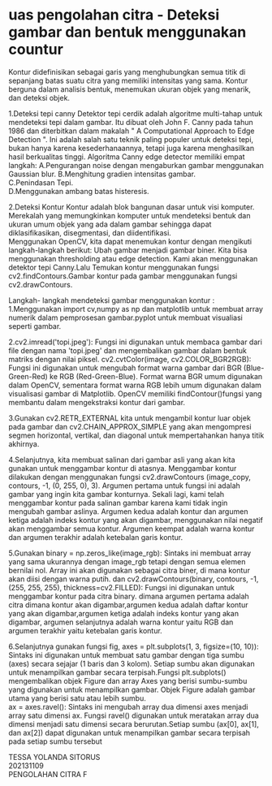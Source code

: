 
# uas pengolahan citra - Deteksi gambar dan bentuk menggunakan countur 

Kontur didefinisikan sebagai garis yang menghubungkan semua titik di sepanjang batas suatu citra yang memiliki intensitas yang sama. Kontur berguna dalam analisis bentuk, menemukan ukuran objek yang menarik, dan deteksi objek.

1.Deteksi tepi canny 
Detektor tepi cerdik adalah algoritme multi-tahap untuk mendeteksi tepi dalam gambar. Itu dibuat oleh John F. Canny pada tahun 1986 dan diterbitkan dalam makalah " A Computational Approach to Edge Detection ". Ini adalah salah satu teknik paling populer untuk deteksi tepi, bukan hanya karena kesederhanaannya, tetapi juga karena menghasilkan hasil berkualitas tinggi.
    Algoritma Canny edge detector memiliki empat langkah:
A.Pengurangan noise dengan mengaburkan gambar menggunakan Gaussian blur.
B.Menghitung gradien intensitas gambar.              
C.Penindasan Tepi.     
D.Menggunakan ambang batas histeresis.

2.Deteksi Kontur
Kontur adalah blok bangunan dasar untuk visi komputer. Merekalah yang memungkinkan komputer untuk mendeteksi bentuk dan ukuran umum objek yang ada dalam gambar sehingga dapat diklasifikasikan, disegmentasi, dan diidentifikasi.                                  
    Menggunakan OpenCV, kita dapat menemukan kontur dengan mengikuti langkah-langkah berikut:
Ubah gambar menjadi gambar biner. Kita bisa menggunakan thresholding atau edge detection. Kami akan menggunakan detektor tepi Canny.Lalu Temukan kontur menggunakan fungsi cv2.findContours.Gambar kontur pada gambar menggunakan fungsi cv2.drawContours.     

Langkah- langkah mendeteksi gambar menggunakan kontur :
1.Menggunakan import cv,numpy as np dan matplotlib untuk membuat array numerik dalam pemprosesan gambar.pyplot untuk membuat visualiasi seperti gambar.             

2.cv2.imread('topi.jpeg'): Fungsi ini digunakan untuk membaca gambar dari file dengan nama 'topi.jpeg' dan mengembalikan gambar dalam bentuk matriks dengan nilai piksel.
cv2.cvtColor(image, cv2.COLOR_BGR2RGB): Fungsi ini digunakan untuk mengubah format warna gambar dari BGR (Blue-Green-Red) ke RGB (Red-Green-Blue). Format warna BGR umum digunakan dalam OpenCV, sementara format warna RGB lebih umum digunakan dalam visualisasi gambar di Matplotlib.                            OpenCV memiliki findContour()fungsi yang membantu dalam mengekstraksi kontur dari gambar.               

3.Gunakan cv2.RETR_EXTERNAL kita untuk mengambil kontur luar objek pada gambar dan cv2.CHAIN_APPROX_SIMPLE yang akan mengompresi segmen horizontal, vertikal, dan diagonal untuk mempertahankan hanya titik akhirnya.                   

4.Selanjutnya, kita membuat salinan dari gambar asli yang akan kita gunakan untuk menggambar kontur di atasnya. Menggambar kontur dilakukan dengan menggunakan fungsi cv2.drawContours (image_copy, contours, -1, (0, 255, 0), 3).
Argumen pertama untuk fungsi ini adalah gambar yang ingin kita gambar konturnya. Sekali lagi, kami telah menggambar kontur pada salinan gambar karena kami tidak ingin mengubah gambar aslinya.
Argumen kedua adalah kontur dan argumen ketiga adalah indeks kontur yang akan digambar, menggunakan nilai negatif akan menggambar semua kontur.
Argumen keempat adalah warna kontur dan argumen terakhir adalah ketebalan garis kontur.      

5.Gunakan binary = np.zeros_like(image_rgb): Sintaks ini membuat array yang sama ukurannya dengan image_rgb tetapi dengan semua elemen bernilai nol. Array ini akan digunakan sebagai citra biner, di mana kontur akan diisi dengan warna putih. 
dan cv2.drawContours(binary, contours, -1, (255, 255, 255), thickness=cv2.FILLED): Fungsi ini digunakan untuk menggambar kontur pada citra binary. dimana argumen pertama adalah citra dimana kontur akan digambar,argumen kedua adalah daftar kontur yang akan digambar,argumen ketiga adalah indeks kontur yang akan digambar, argumen selanjutnya adalah warna kontur yaitu RGB dan argumen terakhir yaitu ketebalan garis kontur. 

6.Selanjutnya gunakan fungsi fig, axes = plt.subplots(1, 3, figsize=(10, 10)): Sintaks ini digunakan untuk membuat satu gambar dengan tiga sumbu (axes) secara sejajar (1 baris dan 3 kolom). Setiap sumbu akan digunakan untuk menampilkan gambar secara terpisah.Fungsi plt.subplots() mengembalikan objek Figure dan array Axes yang berisi sumbu-sumbu yang digunakan untuk menampilkan gambar. Objek Figure adalah gambar utama yang berisi satu atau lebih sumbu.                     
ax = axes.ravel(): Sintaks ini mengubah array dua dimensi axes menjadi array satu dimensi ax. Fungsi ravel() digunakan untuk meratakan array dua dimensi menjadi satu dimensi secara berurutan.Setiap sumbu (ax[0], ax[1], dan ax[2]) dapat digunakan untuk menampilkan gambar secara terpisah pada setiap sumbu tersebut



TESSA YOLANDA SITORUS                 
202131109                               
PENGOLAHAN CITRA F